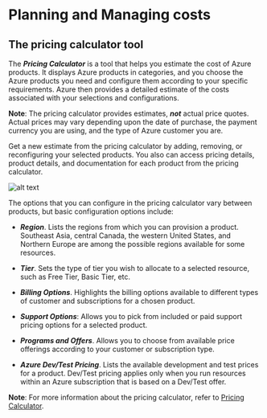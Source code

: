 # Planning and Managing costs

## The pricing calculator tool

The **_Pricing Calculator_** is a tool that helps you estimate the cost of Azure products. It displays Azure products in categories, and you choose the Azure products you need and configure them according to your specific requirements. Azure then provides a detailed estimate of the costs associated with your selections and configurations.

**Note**: The pricing calculator provides estimates, **_not_** actual price quotes. Actual prices may vary depending upon the date of purchase, the payment currency you are using, and the type of Azure customer you are.

Get a new estimate from the pricing calculator by adding, removing, or reconfiguring your selected products. You also can access pricing details, product details, and documentation for each product from the pricing calculator.

![alt text](https://training.future-proof.net/assets/courseware/v1/807e2cc4142a48f0f0a0516c0b83e1a9/asset-v1:FP+AZ-900+2019_T1+type@asset+block/0403-pricing-calculator-estimate.png)

The options that you can configure in the pricing calculator vary between products, but basic configuration options include:

- **_Region_**. Lists the regions from which you can provision a product. Southeast Asia, central Canada, the western United States, and Northern Europe are among the possible regions available for some resources.

- **_Tier_**. Sets the type of tier you wish to allocate to a selected resource, such as Free Tier, Basic Tier, etc.

- **_Billing Options_**. Highlights the billing options available to different types of customer and subscriptions for a chosen product.

- **_Support Options_**: Allows you to pick from included or paid support pricing options for a selected product.

- **_Programs and Offers_**. Allows you to choose from available price offerings according to your customer or subscription type.

- **_Azure Dev/Test Pricing_**. Lists the available development and test prices for a product. Dev/Test pricing applies only when you run resources within an Azure subscription that is based on a Dev/Test offer.

**Note**: For more information about the pricing calculator, refer to [Pricing Calculator](https://azure.microsoft.com/en-us/pricing/calculator/).
